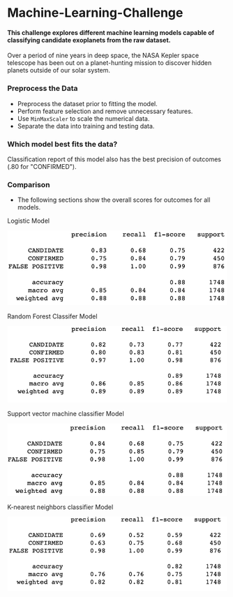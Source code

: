 # Machine-Learning-Challenge

#### This challenge explores different machine learning models capable of classifying candidate exoplanets from the raw dataset.
Over a period of nine years in deep space, the NASA Kepler space telescope has been out on a planet-hunting mission to discover hidden planets outside of our solar system.

### Preprocess the Data

* Preprocess the dataset prior to fitting the model.
* Perform feature selection and remove unnecessary features.
* Use `MinMaxScaler` to scale the numerical data.
* Separate the data into training and testing data.

### Which model best fits the data?

Classification report of this model also has the best precision of outcomes (.80 for "CONFIRMED").

### Comparison

* The following sections show the overall scores for outcomes for all models.

Logistic Model

![Model](img/logistic.png)

Random Forest Classifer Model

![Model](img/forest.png)

Support vector machine classifier Model

![Model](img/SVC.png)

K-nearest neighbors classifier Model

![Model](img/knn.png)



